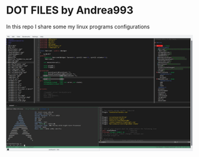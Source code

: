 # DOT FILES by Andrea993
In this repo I share some my linux programs configurations

<img src="screenshot.jpg" width="800">
